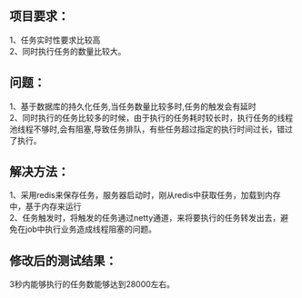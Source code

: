 ## 项目要求：
   1、任务实时性要求比较高<br/>
   2、同时执行任务的数量比较大。<br/>
## 问题：
   1、基于数据库的持久化任务,当任务数量比较多时,任务的触发会有延时<br/>
   2、同时执行的任务比较多的时候，由于执行的任务耗时较长时，执行任务的线程池线程不够时,会有阻塞,导致任务排队，有些任务超过指定的执行时间过长，错过了执行。<br/>
## 解决方法：
   1、采用redis来保存任务，服务器启动时，刚从redis中获取任务，加载到内存中，基于内存来运行<br/>
   2、任务触发时，将触发的任务通过netty通道，来将要执行的任务转发出去，避免在job中执行业务造成线程阻塞的问题。<br/>
## 修改后的测试结果：
   3秒内能够执行的任务数能够达到28000左右。<br/>

